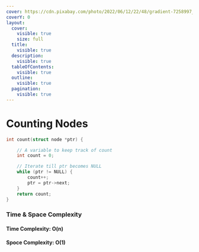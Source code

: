 ```yaml
---
cover: https://cdn.pixabay.com/photo/2022/06/12/22/48/gradient-7258997_960_720.png
coverY: 0
layout:
  cover:
    visible: true
    size: full
  title:
    visible: true
  description:
    visible: true
  tableOfContents:
    visible: true
  outline:
    visible: true
  pagination:
    visible: true
---
```


# Counting Nodes

```c
int count(struct node *ptr) {

    // A variable to keep track of count
    int count = 0;

    // Iterate till ptr becomes NULL
    while (ptr != NULL) {
        count++;
        ptr = ptr->next;
    }
    return count;
}
```

### Time & Space Complexity

#### Time Complexity: O(n)

#### Spoce Complexity: O(1)
